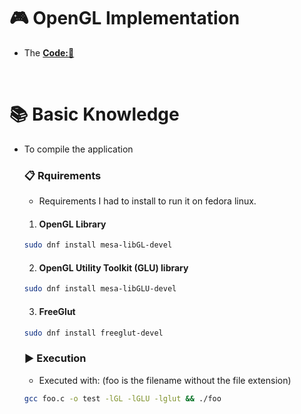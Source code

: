 # 🎮 OpenGL Implementation
- The **[Code:📑](../C/OpenGL/test.c)**

&nbsp;

# 📚 Basic Knowledge
- To compile the application 
    ### 📋 Rquirements
    - Requirements I had to install to run it on fedora linux.
    1. #### OpenGL Library
    ```bash
    sudo dnf install mesa-libGL-devel
    ```
    2. #### OpenGL Utility Toolkit (GLU) library
    ```bash
    sudo dnf install mesa-libGLU-devel
    ```
    3. #### FreeGlut
    ```bash
    sudo dnf install freeglut-devel
    ```

    ### ▶️ Execution
    - Executed with: (foo is the filename without the file extension)
    ```bash
    gcc foo.c -o test -lGL -lGLU -lglut && ./foo
    ```